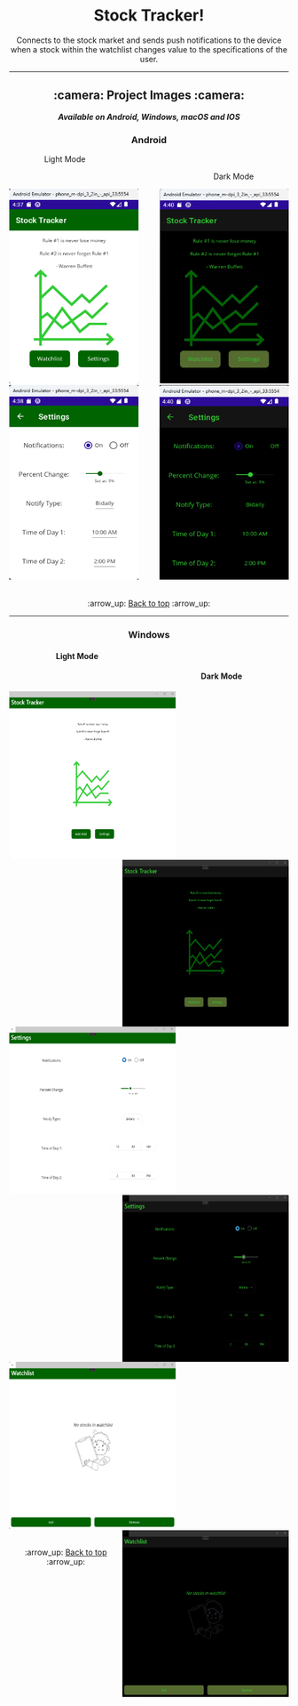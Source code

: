<h1 align='center'>Stock Tracker!</h1>
<p align='center'>
    Connects to the stock market and sends push notifications to the device when a stock
    within the watchlist changes value to the specifications of the user.
</p>

---

<!-- project images -->
<h2 align='center'>:camera: Project Images :camera:</h2>

<div align='center'>

***Available on Android, Windows, macOS and IOS***

</div>

<!-- android -->
<h3 align='center'>Android</h3>

<!-- android light mode -->
<p>&emsp;&emsp;&emsp;&emsp;&ensp;Light Mode</p>
<p align='right'>Dark Mode&emsp;&emsp;&emsp;&emsp;&ensp;</p>

<div>
<img width="233px" height="350px" alt="Home Screen Light" src="Project_Demo_Images/Android/home_light.png">

<img width="233px" height="350px" align='right' alt="Home Screen Dark" src="Project_Demo_Images/Android/home_dark.png">
</div>

<div>
<img width="233px" height="350px" alt="Settings Screen Light" src="Project_Demo_Images/Android/settings_light.png">
<img width="233px" height="350px" align='right' alt="Settings Screen Dark" src="Project_Demo_Images/Android/settings_dark.png">
</div>

<br>

<div align='center'>
    <p>:arrow_up: <a href="#stock-tracker">Back to top</a> :arrow_up:</p>
</div>

---

<!-- windows -->
<h3 align='center'>Windows</h3>

<div>
<h4>&emsp;&emsp;&emsp;&emsp;&emsp;&emsp;Light Mode</h4>
<h4 align='right'>Dark Mode&emsp;&emsp;&emsp;&emsp;&emsp;&emsp;</h4>
</div>

<div>
<img width="300" height="300" alt="Home Screen Light" src="Project_Demo_Images/Windows/home_light.png">
<img width="300" height="300" align='right' alt="Home Screen Dark" src="Project_Demo_Images/Windows/home_dark.png">
</div>

<div>
<img width="300" height="300" alt="Settings Screen Light" src="Project_Demo_Images/Windows/settings_light.png">
<img width="300" height="300" align='right' alt="Settings Screen Dark" src="Project_Demo_Images/Windows/settings_dark.png">
</div>

<div>
<img width="300" height="300" alt="Watchlist Screen Light" src="Project_Demo_Images/Windows/watchlist_light.png">
<img width="300" height="300" align='right' alt="Watchlist Screen Dark" src="Project_Demo_Images/Windows/watchlist_dark.png">
</div>

<br>

<div align='center'>
    <p>:arrow_up: <a href="#stock-tracker">Back to top</a> :arrow_up:</p>
</div>
